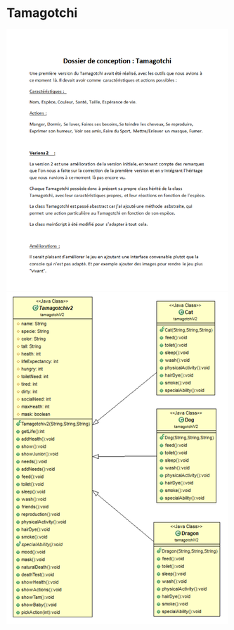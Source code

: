 # Tamagotchi
![alt text](https://github.com/JasonCastella/Tamagotchi/blob/main/src/Conception/Conception%20Tamagotchi.png)
![alt text](https://github.com/JasonCastella/Tamagotchi/blob/main/src/Conception/Diagram%20Class%20TamagotchiV2.png)
